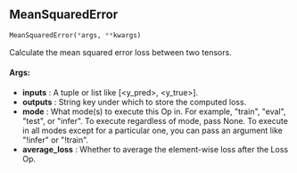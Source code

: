 ## MeanSquaredError
```python
MeanSquaredError(*args, **kwargs)
```
Calculate the mean squared error loss between two tensors.


#### Args:

* **inputs** :  A tuple or list like [<y_pred>, <y_true>].
* **outputs** :  String key under which to store the computed loss.
* **mode** :  What mode(s) to execute this Op in. For example, "train", "eval", "test", or "infer". To execute        regardless of mode, pass None. To execute in all modes except for a particular one, you can pass an argument        like "!infer" or "!train".
* **average_loss** :  Whether to average the element-wise loss after the Loss Op.
